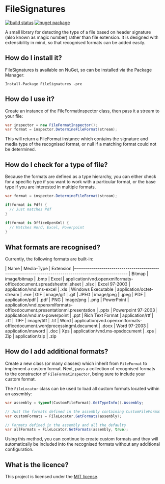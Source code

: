 # FileSignatures

[![build status](https://ci.appveyor.com/api/projects/status/github/neilharvey/filesignatures?svg=true)](https://ci.appveyor.com/project/neilharvey/filesignatures)
[![nuget package](https://badge.fury.io/nu/FileSignatures.svg)](https://www.nuget.org/packages/FileSignatures)

A small library for detecting the type of a file based on header signature (also known as magic number) rather than file extension.  It is designed with extensibility in mind, so that recognised formats can be added easily.

## How do I install it?

FileSignatures is available on NuGet, so can be installed via the Package Manager:

```
Install-Package FileSignatures -pre
```

## How do I use it?

Create an instance of the FileFormatInspector class, then pass it a stream to your file:

```cs
var inspector = new FileFormatInspector();
var format = inspector.DetermineFileFormat(stream);
``` 

This will return a FileFormat instance which contains the signature and media type of the recognised format,
or null if a matching format could not be determined.

## How do I check for a type of file?

Because the formats are defined as a type hierarchy, you can either check for a specific type if you want
to work with a particular format, or the base type if you are interested in multiple formats.

```cs
var format = inspector.DetermineFileFormat(stream);

if(format is Pdf) {
  // Just matches Pdf
}

if(format is OfficeOpenXml) {
  // Matches Word, Excel, Powerpoint
}

```

## What formats are recognised?

Currently, the following formats are built-in:

| Name               | Media-Type                                                                | Extension
|---------------------------------------------------------------------------------------------------------
| Bitmap             | image/bitmap                                                              | .bmp
| Excel              | application/vnd.openxmlformats-officedocument.spreadsheetml.sheet         | .xlsx
| Excel 97-2003      | application/vnd.ms-excel                                                  | .xls
| Windows Executable | application/octet-stream                                                  | .exe
| GIF                | image/gif                                                                 | .gif
| JPEG               | image/jpeg                                                                | .jpeg
| PDF                | application/pdf                                                           | .pdf
| PNG                | image/png                                                                 | .png
| PowerPoint         | application/vnd.openxmlformats-officedocument.presentationml.presentation | .pptx
| Powerpoint 97-2003 | application/vnd.ms-powerpoint                                             | .ppt
| Rich Text Format   | application/rtf                                                           | .rtf
| TIFF               | image/tiff                                                                | .tif
| Word               | application/vnd.openxmlformats-officedocument.wordprocessingml.document   | .docx
| Word 97-2003       | application/msword                                                        | .doc
| Xps                | application/vnd.ms-xpsdocument                                            | .xps
| Zip                | application/zip                                                           | .zip

## How do I add additional formats?

Create a new class (or many classes) which inherit from `FileFormat` to implement a custom format. Next, pass a collection of recognised formats to the constructor of `FileFormatInspector`, being sure to include your custom format.

The `FileLocator` class can be used to load all custom formats located within an assembly:

```cs 
var assembly = typeof(CustomFileFormat).GetTypeInfo().Assembly;

// Just the formats defined in the assembly containing CustomFileFormat
var customFormats = FileLocator.GetFormats(assembly);

// Formats defined in the assembly and all the defaults
var allFormats = FileLocator.GetFormats(assembly, true);
```

Using this method, you can continue to create custom formats and they will automatically be included into the recognised formats without any additional configuration.

## What is the licence?

This project is licensed under the [MIT license](LICENSE.TXT).

